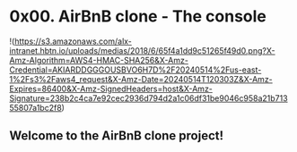 # 0x00. AirBnB clone - The console
!(https://s3.amazonaws.com/alx-intranet.hbtn.io/uploads/medias/2018/6/65f4a1dd9c51265f49d0.png?X-Amz-Algorithm=AWS4-HMAC-SHA256&X-Amz-Credential=AKIARDDGGGOUSBVO6H7D%2F20240514%2Fus-east-1%2Fs3%2Faws4_request&X-Amz-Date=20240514T120303Z&X-Amz-Expires=86400&X-Amz-SignedHeaders=host&X-Amz-Signature=238b2c4ca7e92cec2936d794d2a1c06df31be9046c958a21b71355807a1bc2f8)

## Welcome to the AirBnB clone project!
